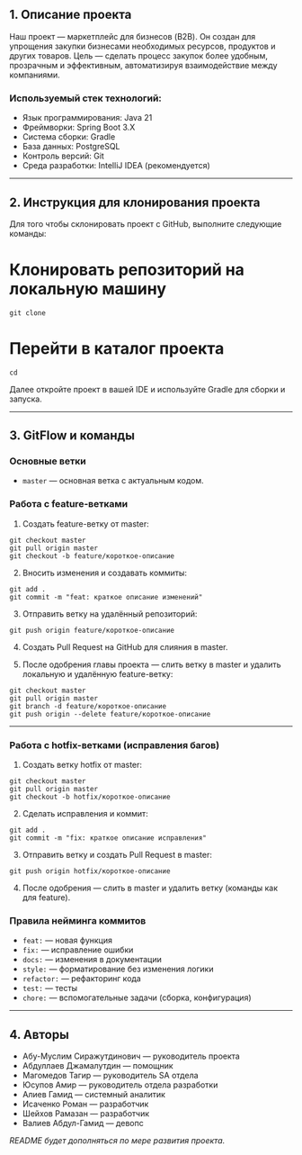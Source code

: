 
## 1. Описание проекта

Наш проект — маркетплейс для бизнесов (B2B). Он создан для упрощения закупки бизнесами необходимых ресурсов, продуктов и других товаров. Цель — сделать процесс закупок более удобным, прозрачным и эффективным, автоматизируя взаимодействие между компаниями.

### **Используемый стек технологий:**

- Язык программирования: Java 21
- Фреймворки: Spring Boot 3.X
- Система сборки: Gradle
- База данных: PostgreSQL
- Контроль версий: Git
- Среда разработки: IntelliJ IDEA (рекомендуется)

------------------------------------------------------

## 2. Инструкция для клонирования проекта

Для того чтобы склонировать проект с GitHub, выполните следующие команды:

# Клонировать репозиторий на локальную машину

```
git clone
```

# Перейти в каталог проекта
```
cd
```

Далее откройте проект в вашей IDE и используйте Gradle для сборки и запуска.

------------------------------------------------------

## 3. GitFlow и команды

### Основные ветки

- `master` — основная ветка с актуальным кодом.

### Работа с feature-ветками

1. Создать feature-ветку от master:

```
git checkout master
git pull origin master
git checkout -b feature/короткое-описание
```

2. Вносить изменения и создавать коммиты:

```
git add .
git commit -m "feat: краткое описание изменений"
```

3. Отправить ветку на удалённый репозиторий:
```
git push origin feature/короткое-описание
```
4. Создать Pull Request на GitHub для слияния в master.

5. После одобрения главы проекта — слить ветку в master и удалить локальную и удалённую feature-ветку:
```
git checkout master
git pull origin master
git branch -d feature/короткое-описание
git push origin --delete feature/короткое-описание
```
------------------------------------------------------

### Работа с hotfix-ветками (исправления багов)

1. Создать ветку hotfix от master:

```
git checkout master
git pull origin master
git checkout -b hotfix/короткое-описание
```


2. Сделать исправления и коммит:

```
git add .
git commit -m "fix: краткое описание исправления"
```


3. Отправить ветку и создать Pull Request в master:

```
git push origin hotfix/короткое-описание
```


4. После одобрения — слить в master и удалить ветку (команды как для feature).


### Правила нейминга коммитов

- `feat:` — новая функция
- `fix:` — исправление ошибки
- `docs:` — изменения в документации
- `style:` — форматирование без изменения логики
- `refactor:` — рефакторинг кода
- `test:` — тесты
- `chore:` — вспомогательные задачи (сборка, конфигурация)

------------------------------------------------------

## 4. Авторы

- Абу-Муслим Сиражутдинович — руководитель проекта
- Абдуллаев Джамалутдин — помощник
- Магомедов Тагир — руководитель SA отдела
- Юсупов Амир — руководитель отдела разработки
- Алиев Гамид — системный аналитик
- Исаченко Роман — разработчик
- Шейхов Рамазан — разработчик
- Валиев Абдул-Гамид — девопс


*README будет дополняться по мере развития проекта.*

